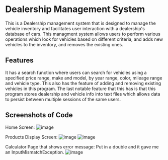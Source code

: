 # Dealership Management System

This is a Dealership management system that is designed to manage the vehicle inventory and facilitates user interaction with a dealership's database 
of cars. This managment system allows users to perform various operations which look for vehicles based on different criteria, and adds new vehicles to 
the inventory, and removes the existing ones.

## Features
It has a search function where users can search for vehicles using a specified price range, make and model, by year range, color, mileage range and 
vehicle type.
This also has the feature of adding and removing existing vehicles in this program. 
The last notable feature that this has is that this program stores dealership and vehicle info into text files which allows data to persist between
multiple sessions of the same users.


## Screenshots of Code

Home Screen:
![image](https://github.com/jmooie1/WorkshopFour_CarDealership/assets/166542491/cad8d2c6-782c-40e0-b9ae-76bf611da20d)

Products Display Screen:
![image](https://github.com/jmooie1/WorkshopFour_CarDealership/assets/166542491/4f41df0e-a26f-4fcb-a31f-ef6a8e413b34)
![image](https://github.com/jmooie1/WorkshopFour_CarDealership/assets/166542491/afd68bb7-18f7-4cd6-a0a1-545b748f8ddc)

Calculator Page that shows error message: Put in a double and it gave me an InputMismatchException.
![image](https://github.com/jmooie1/WorkshopFour_CarDealership/assets/166542491/ce520992-650e-4e2c-96d1-24e05b142b19)
